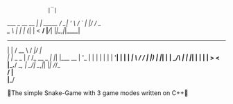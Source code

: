 
                  _        
                 | |       
  ___ _ __   __ _| | _____ 
 / __| '_ \ / _` | |/ / _ \
 \__ \ | | | (_| |   <  __/
 |___/_| |_|\__,_|_|\_\___|
                           
         
 _             _____             __  __      
| |           /  __ \           / _|/ _|     
| |__  _   _  | /  \/_ __ _   _| |_| |___  __
| '_ \| | | | | |   | '__| | | |  _|  _\ \/ /
| |_) | |_| | | \__/\ |  | |_| | | | |  >  < 
|_.__/ \__, |  \____/_|   \__,_|_| |_| /_/\_\
        __/ |                                
       |___/                                 
                  

🐉The simple Snake-Game with 3 game modes written on C++🐉
